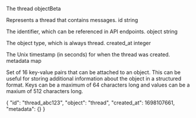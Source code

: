 The thread objectBeta

Represents a thread that contains messages.
id
string

The identifier, which can be referenced in API endpoints.
object
string

The object type, which is always thread.
created_at
integer

The Unix timestamp (in seconds) for when the thread was created.
metadata
map

Set of 16 key-value pairs that can be attached to an object. This can be useful for storing additional information about the object in a structured format. Keys can be a maximum of 64 characters long and values can be a maxium of 512 characters long.



{
  "id": "thread_abc123",
  "object": "thread",
  "created_at": 1698107661,
  "metadata": {}
}
